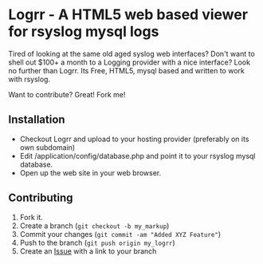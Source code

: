 Logrr - A HTML5 web based viewer for rsyslog mysql logs
=======================================================

Tired of looking at the same old aged syslog web interfaces? Don't want to shell
out $100+ a month to a Logging provider with a nice interface? Look no further
than Logrr. Its Free, HTML5, mysql based and written to work with rsyslog.

Want to contribute? Great! Fork me!

Installation
-----------

* Checkout Logrr and upload to your hosting provider (preferably on its own subdomain)
* Edit /application/config/database.php and point it to your rsyslog mysql database.
* Open up the web site in your web browser.

Contributing
------------

1. Fork it.
2. Create a branch (`git checkout -b my_markup`)
3. Commit your changes (`git commit -am "Added XYZ Feature"`)
4. Push to the branch (`git push origin my_logrr`)
5. Create an [Issue][1] with a link to your branch


[1]: http://github.com/pyhub/logrr/issues

